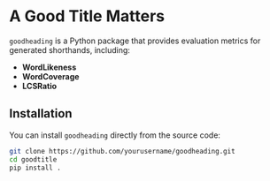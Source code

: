 # A Good Title Matters

`goodheading` is a Python package that provides evaluation metrics for generated shorthands, including:

- **WordLikeness**
- **WordCoverage**
- **LCSRatio**

## Installation

You can install `goodheading` directly from the source code:

```bash
git clone https://github.com/yourusername/goodheading.git
cd goodtitle
pip install .
```